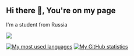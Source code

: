 ## Hi there 👋, You're on my page

I'm a student from Russia

![](https://github-profile-summary-cards.vercel.app/api/cards/profile-details?username=Bober2244&theme=tokyonight)

[![My most used languages](https://github-readme-stats.vercel.app/api/top-langs/?username=Bober2244&theme=tokyonight&hide_border=true&layout=compact)](https://github.com/Bober2244?tab=repositories)
[![My GitHub statistics](https://github-readme-stats.vercel.app/api?username=Bober2244&theme=tokyonight&show_icons=true&hide_border=true&hide_title=true)](https://github.com/Bober2244/github-readme-stats)
